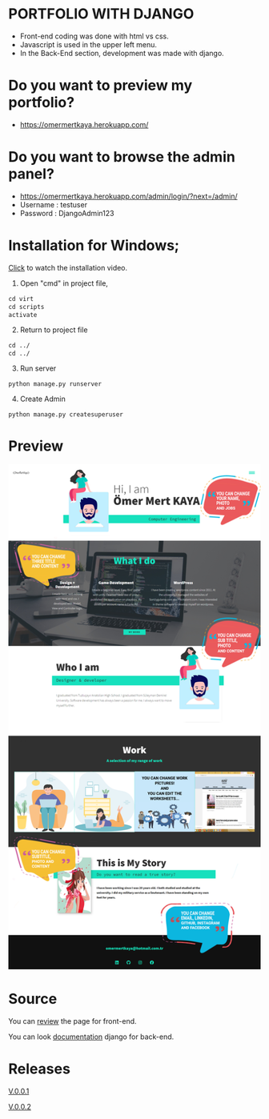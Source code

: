 # PORTFOLIO WITH DJANGO

- Front-end coding was done with html vs css.
- Javascript is used in the upper left menu.
- In the Back-End section, development was made with django.

# Do you want to preview my portfolio?

- https://omermertkaya.herokuapp.com/

# Do you want to browse the admin panel?

- https://omermertkaya.herokuapp.com/admin/login/?next=/admin/
- Username : testuser
- Password : DjangoAdmin123


# Installation for Windows;

[Click](https://www.youtube.com/watch?v=dQ5H94UEpak&feature=youtu.be&ab_channel=MeKodum) to watch the installation video.


1) Open "cmd" in project file,

```
cd virt
cd scripts
activate
```

2) Return to project file

```
cd ../
cd ../
```

3) Run server

```
python manage.py runserver
```

4) Create Admin

```
python manage.py createsuperuser
```



# Preview

![Screenshot](screenshot1.png)




# Source


You can [review](https://www.youtube.com/watch?v=_xkSvufmjEs&ab_channel=freeCodeCamp.org) the page for front-end.

You can look [documentation](https://docs.djangoproject.com/en/3.1/) django for back-end.


# Releases

[V.0.0.1](https://github.com/omermertkaya/portfolio-django/releases/tag/V0.01)

[V.0.0.2](https://github.com/omermertkaya/portfolio-django/releases/tag/0.0.2)




